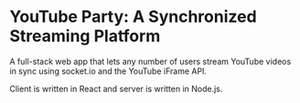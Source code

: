 # YouTube Party: A Synchronized Streaming Platform

A full-stack web app that lets any number of users stream YouTube videos in sync using socket.io and the YouTube iFrame API.

Client is written in React and server is written in Node.js.
